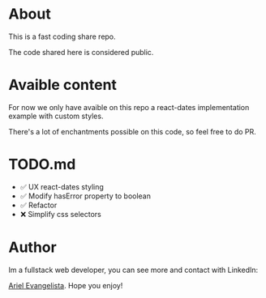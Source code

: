 # About

This is a fast coding share repo.

The code shared here is considered public.

# Avaible content

For now we only have avaible on this repo a react-dates implementation example with custom styles.

There's a lot of enchantments possible on this code, so feel free to do PR.

# TODO.md

- ✅ UX react-dates styling
- ✅ Modify hasError property to boolean
- ✅ Refactor
- ❌ Simplify css selectors

# Author

Im a fullstack web developer, you can see more and contact with LinkedIn:

[Ariel Evangelista](https://www.linkedin.com/in/ariel-evangelista-a4677614b/). Hope you enjoy!
